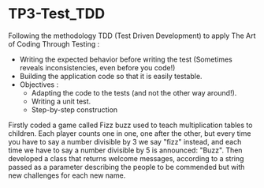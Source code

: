 # TP3-Test_TDD 
Following the methodology TDD (Test Driven Development) to apply The Art of Coding Through Testing :
  - Writing the expected behavior before writing the test (Sometimes reveals inconsistencies, even before you code!)
  - Building the application code so that it is easily testable.
  - Objectives :
    - Adapting the code to the tests (and not the other way around!).
    - Writing a unit test.
    - Step-by-step construction

Firstly coded a game called Fizz buzz used to teach multiplication tables to children. Each player counts one in one, one after the other, but every time you have to say a
number divisible by 3 we say "fizz" instead, and each time we have to say a number divisible by 5 is announced: "Buzz".
Then developed a class that returns welcome messages, according to a string passed as a parameter describing the people to be commended but with new challenges for each new name.
